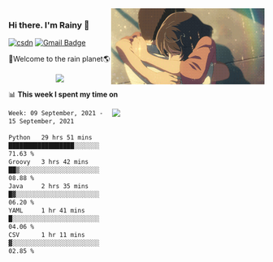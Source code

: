 <img  align='right' height="150" src="https://github.com/LikeRainDay/LikeRainDay/blob/master/pic/img_rain_1.gif?raw=true">



### Hi there. I'm Rainy :lemon:

[![csdn](https://img.shields.io/badge/-csdn-c14438?style=flat-square&logo=c&logoColor=white)](https://blog.csdn.net/qq_15807167)
[![Gmail Badge](https://img.shields.io/badge/-gmail-c14438?style=flat-square&logo=Gmail&logoColor=white&link=mailto:houshuai0816@gmail.com)](mailto:houshuai0816@gmail.com)

🚀Welcome to the rain planet🌎

<center>
<img align='center'  src="https://source.unsplash.com/random/1200x600">
</center>

📊 **This week I spent my time on**

<img align='right'   width="300" src="https://github-readme-stats.vercel.app/api?username=LikeRainDay&show_icons=true&title_color=fff&icon_color=79ff97&text_color=9f9f9f&bg_color=151515">

<!--START_SECTION:waka-->
```text
Week: 09 September, 2021 - 15 September, 2021

Python   29 hrs 51 mins  ██████████████████░░░░░░░   71.63 % 
Groovy   3 hrs 42 mins   ██▒░░░░░░░░░░░░░░░░░░░░░░   08.88 % 
Java     2 hrs 35 mins   █▓░░░░░░░░░░░░░░░░░░░░░░░   06.20 % 
YAML     1 hr 41 mins    █░░░░░░░░░░░░░░░░░░░░░░░░   04.06 % 
CSV      1 hr 11 mins    ▓░░░░░░░░░░░░░░░░░░░░░░░░   02.85 % 
```
<!--END_SECTION:waka-->

